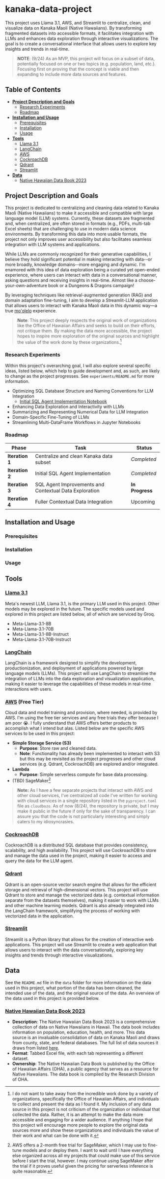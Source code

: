 # kanaka-data-project

This project uses Llama 3.1, AWS, and Streamlit to centralize, clean, and visualize data on Kanaka Maoli (Native Hawaiians). By transforming fragmented datasets into accessible formats, it facilitates integration with LLMs and enhances data exploration through interactive visualizations. The goal is to create a conversational interface that allows users to explore key insights and trends in real-time.

> **NOTE**: (9/24) As an MVP, this project will focus on a subset of data, potentially focused on one or two topics (e.g. population, land, etc.). Focusing first on proving that the concept is viable and then expanding to include more data sources and features.

## Table of Contents

- [**Project Description and Goals**](#project-description-and-goals)
  - [Research Experiments](#research-experiments)
  - [Roadmap](#roadmap)
- [**Installation and Usage**](#installation-and-usage)
  - [Prerequisites](#prerequisites)
  - [Installation](#installation)
  - [Usage](#usage)
- [**Tools**](#tools)
  - [Llama 3.1](#llama-31)
  - [LangChain](#langchain)
  - [AWS](#aws-free-tier)
  - [CockroachDB](#cockroachdb)
  - [Qdrant](#qdrant)
  - [Streamlit](#streamlit)
- [**Data**](#data)
  - [Native Hawaiian Data Book 2023](#native-hawaiian-data-book-2023)

## Project Description and Goals

This project is dedicated to centralizing and cleaning data related to Kanaka Maoli (Native Hawaiians) to make it accessible and compatible with large language model (LLM) systems. Currently, these datasets are fragmented and, when centralized, are often stored in formats (e.g., PDFs, multi-tab Excel sheets) that are challenging to use in modern data science environments. By transforming this data into more usable formats, the project not only improves user accessibility but also facilitates seamless integration with LLM systems and applications.

While LLMs are commonly recognized for their generative capabilities, I believe they hold significant potential in making interacting with data--or more broadly, knowledge domains--more engaging and dynamic. I'm enamored with this idea of data exploration being a curated yet open-ended experience, where users can interact with data in a conversational manner, asking questions and receiving insights in real-time. Almost like a choose-your-own-adventure book or a Dungeons & Dragons campaign!

By leveraging techniques like retrieval-augmented generation (RAG) and domain adaptation fine-tuning, I aim to develop a Streamlit-LLM application that allows users to interact with Kanaka Maoli data in this dynamic way—a true [mo'olelo](https://education.nationalgeographic.org/resource/storytelling-and-cultural-traditions/) experience.

> **Note**: This project deeply respects the original work of organizations like the Office of Hawaiian Affairs and seeks to build on their efforts, not critique them. By making the data more accessible, the project hopes to inspire more exploration of the original sources and highlight the value of the work done by these organizations.[^bignote2]

### Research Experiments

Within this project's overarching goal, I will also explore several specific ideas, listed below, which help to guide development and, as such, are likely to change as the project progresses. See `experiments/README.md` for more information.

- Optimizing SQL Database Structure and Naming Conventions for LLM Integration
  - [Initial SQL Agent Implementation Notebook](experiments/notebooks/initial-sql-agent.ipynb)
- Enhancing Data Exploration and Interactivity with LLMs
- Summarizing and Representing Numerical Data for LLM Integration
- Domain-Specific Fine-Tuning of LLMs
- Streamlining Multi-DataFrame Workflows in Jupyter Notebooks

### Roadmap

| Phase            | Task                              | Status      |
|------------------|-----------------------------------|-------------|
| **Iteration 1**  | Centralize and clean Kanaka data subset  | *Completed*  |
| **Iteration 2**  | Initial SQL Agent Implementation  | *Completed* |
| **Iteration 3**  | SQL Agent Improvements and Contextual Data Exploration  | **In Progress**  |
| **Iteration 4**  | Fuller Contextual Data Integration  | Upcoming    |

## Installation and Usage

### Prerequisites

### Installation

### Usage

## Tools

### [Llama 3.1](https://llama.meta.com/)

Meta's newest LLM, Llama 3.1, is the primary LLM used in this project. Other models may be explored in the future. The specific models used and explored in this project are listed below, all of which are serviced by Groq.

- Meta-Llama-3.1-8B
- Meta-Llama-3.1-70B
- Meta-Llama-3.1-8B-Instruct
- Meta-Llama-3.1-70B-Instruct

### [LangChain](https://langchain.com/)

LangChain is a framework designed to simplify the development, productionization, and deployment of applications powered by large language models (LLMs). This project will use LangChain to streamline the integration of LLMs into the data exploration and visualization application, making it easier to leverage the capabilities of these models in real-time interactions with users.

### [AWS](https://aws.amazon.com/) (Free Tier)

Cloud data and model training and provision, where needed, is provided by AWS. I'm using the free tier services and any free trials they offer because I am poor :sob:. I fully understand that AWS offers better products to accomplish what I intend but alas. Listed below are the specific AWS services to be used in this project:

- **Simple Storage Service (S3)**
  - **Purpose**: Store raw and cleaned data.
  - **Note**: Functionality has already been implemented to interact with S3 but this may be revisited as the project progresses and other cloud services (e.g. Qdrant, CockroachDB) are explored and/or integrated.
- **Lambda**
  - **Purpose**: Simple serverless compute for base data processing.
- (TBD) SageMaker[^bignote3]

> **Note:** As I have a few separate projects that interact with AWS and other cloud services, I've centralized all code I've written for working with cloud services in a single repository listed in the `pyproject.toml` file as `cloudbozo`. As of now (8/24), the repository is private, but I may make it public in the future if only for the sake of transparency. I can assure you that the code is not particularly interesting and simply caters to my idiosyncrasies.

### [CockroachDB](https://www.cockroachlabs.com/)

CockroachDB is a distributed SQL database that provides consistency, scalability, and high availability. This project will use CockroachDB to store and manage the data used in the project, making it easier to access and query the data for the LLM agent.

### [Qdrant](https://qdrant.com/)

Qdrant is an open-source vector search engine that allows for the efficient storage and retrieval of high-dimensional vectors. This project will use Qdrant to store and manage the vectorized data (e.g. contextual information separate from the datasets themselves), making it easier to work with LLMs and other machine learning models. Qdrant is also already integrated into the LangChain framework, simplifying the process of working with vectorized data in the application.

### [Streamlit](https://streamlit.io/)

Streamlit is a Python library that allows for the creation of interactive web applications. This project will use Streamlit to create a web application that allows users to interact with the data conversationally, exploring key insights and trends through interactive visualizations.

## Data

See the `README.md` file in the `data` folder for more information on the data used in this project, what portion of the data has been cleaned, the intended use of the data, and the original source of the data. An overview of the data used in this project is provided below.

### [Native Hawaiian Data Book 2023](https://www.ohadatabook.com/DB2023.html)

- **Description**: The Native Hawaiian Data Book 2023 is a comprehensive collection of data on Native Hawaiians in Hawaii. The data book includes information on population, education, health, and more. This data source is an invaluable consolidation of data on Kanaka Maoli and draws from county, state, and federal databases. The full list of data sources it draws from listed [here](https://ohadatabook.com/fr_statlinks.11.html).
- **Format**: Tabbed Excel file, with each tab representing a different dataset.
- **Ownership**: The Native Hawaiian Data Book is published by the Office of Hawaiian Affairs (OHA), a public agency that serves as a resource for Native Hawaiians. The data book is compiled by the Research Division of OHA.

[^bignote2]: I do not want to take away from the incredible work done by a variety of organizations, specifically the Office of Hawaiian Affairs, and individuals to collect and present the data as I found it. My inclusion of any data source in this project is not criticism of the organization or individual that collected the data. Rather, it is an attempt to make the data more accessible and engaging for a wider audience. If anything I hope that this project will encourage more people to explore the original data sources more and show these organizations and individuals the value of their work and what can be done with it.

[^bignote3]: AWS offers a 2-month free trial for SageMaker, which I may use to fine-tune models and or deploy them. I want to wait until I have everything else organized across all my projects that could make use of this service before I start the trial, however. I may continue using SageMaker after the trial if it proves useful given the pricing for serverless inference is quite reasonable.
